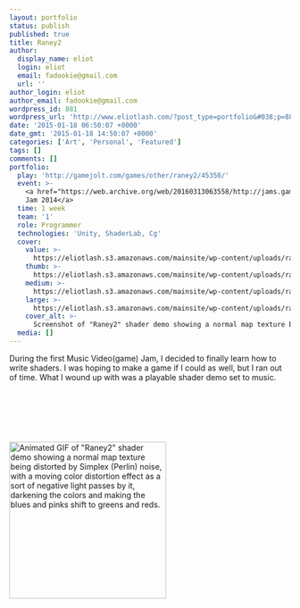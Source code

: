 ```yaml
---
layout: portfolio
status: publish
published: true
title: Raney2
author:
  display_name: eliot
  login: eliot
  email: fadookie@gmail.com
  url: ''
author_login: eliot
author_email: fadookie@gmail.com
wordpress_id: 881
wordpress_url: 'http://www.eliotlash.com/?post_type=portfolio&#038;p=881'
date: '2015-01-18 06:50:07 +0000'
date_gmt: '2015-01-18 14:50:07 +0000'
categories: ['Art', 'Personal', 'Featured']
tags: []
comments: []
portfolio:
  play: 'http://gamejolt.com/games/other/raney2/45350/'
  event: >-
    <a href="https://web.archive.org/web/20160313063558/http://jams.gamejolt.io/musicvideogamejam">Music Video(game)
    Jam 2014</a>
  time: 1 week
  team: '1'
  role: Programmer
  technologies: 'Unity, ShaderLab, Cg'
  cover:
    value: >-
      https://eliotlash.s3.amazonaws.com/mainsite/wp-content/uploads/raney2thumb.png
    thumb: >-
      https://eliotlash.s3.amazonaws.com/mainsite/wp-content/uploads/raney2thumb-150x150.png
    medium: >-
      https://eliotlash.s3.amazonaws.com/mainsite/wp-content/uploads/raney2thumb-300x169.png
    large: >-
      https://eliotlash.s3.amazonaws.com/mainsite/wp-content/uploads/raney2thumb-1024x576.png
    cover_alt: >-
      Screenshot of "Raney2" shader demo showing a normal map texture being distorted by Simplex (Perlin) noise.
  media: []
---
```

<p>During the first&nbsp;Music Video(game) Jam, I decided to finally learn how to write shaders. I was hoping to make a game if I could as well,&nbsp;but I ran out of time. What I wound up with was a playable shader demo set to music.</p>
<p>&nbsp;</p>
<p>&nbsp;</p>
<p>&nbsp;</p>
<p><a href="https://eliotlash.s3.amazonaws.com/mainsite/wp-content/uploads/perlin_distortion3.gif"><img class="alignnone size-full wp-image-882" src="https://eliotlash.s3.amazonaws.com/mainsite/wp-content/uploads/perlin_distortion3.gif" alt="Animated GIF of &quot;Raney2&quot; shader demo showing a normal map texture being distorted by Simplex (Perlin) noise, with a moving color distortion effect as a sort of negative light passes by it, darkening the colors and making the blues and pinks shift to greens and reds." width="281" height="281" /></a></p>
